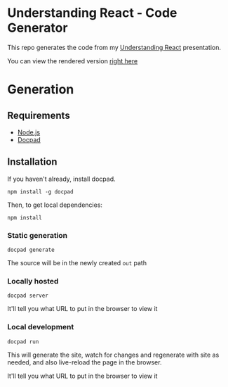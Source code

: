 # Understanding React - Code Generator

This repo generates the code from my [Understanding React](https://slid.es/w33ble/understanding-react) presentation.

You can view the rendered version [right here](http://w33ble.github.io/understanding-react)

# Generation

## Requirements

- [Node.js](http://nodejs.org)
- [Docpad](http://docpad.org)

## Installation

If you haven't already, install docpad.

`npm install -g docpad`

Then, to get local dependencies:

`npm install`

### Static generation

`docpad generate`

The source will be in the newly created `out` path

### Locally hosted

`docpad server`

It'll tell you what URL to put in the browser to view it

### Local development

`docpad run`

This will generate the site, watch for changes and regenerate with site as needed, and also live-reload the page in the browser.

It'll tell you what URL to put in the browser to view it
